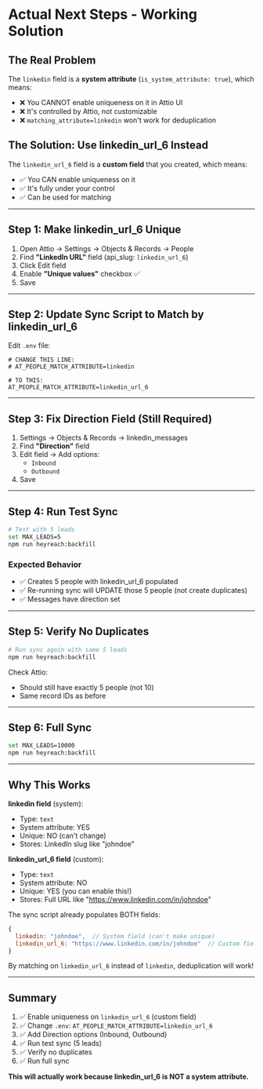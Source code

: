 # Actual Next Steps - Working Solution

## The Real Problem

The `linkedin` field is a **system attribute** (`is_system_attribute: true`), which means:
- ❌ You CANNOT enable uniqueness on it in Attio UI
- ❌ It's controlled by Attio, not customizable
- ❌ `matching_attribute=linkedin` won't work for deduplication

## The Solution: Use linkedin_url_6 Instead

The `linkedin_url_6` field is a **custom field** that you created, which means:
- ✅ You CAN enable uniqueness on it
- ✅ It's fully under your control
- ✅ Can be used for matching

---

## Step 1: Make linkedin_url_6 Unique

1. Open Attio → Settings → Objects & Records → People
2. Find **"LinkedIn URL"** field (api_slug: `linkedin_url_6`)
3. Click Edit field
4. Enable **"Unique values"** checkbox ✅
5. Save

---

## Step 2: Update Sync Script to Match by linkedin_url_6

Edit `.env` file:

```env
# CHANGE THIS LINE:
# AT_PEOPLE_MATCH_ATTRIBUTE=linkedin

# TO THIS:
AT_PEOPLE_MATCH_ATTRIBUTE=linkedin_url_6
```

---

## Step 3: Fix Direction Field (Still Required)

1. Settings → Objects & Records → linkedin_messages
2. Find **"Direction"** field
3. Edit field → Add options:
   - `Inbound`
   - `Outbound`
4. Save

---

## Step 4: Run Test Sync

```bash
# Test with 5 leads
set MAX_LEADS=5
npm run heyreach:backfill
```

### Expected Behavior
- ✅ Creates 5 people with linkedin_url_6 populated
- ✅ Re-running sync will UPDATE those 5 people (not create duplicates)
- ✅ Messages have direction set

---

## Step 5: Verify No Duplicates

```bash
# Run sync again with same 5 leads
npm run heyreach:backfill
```

Check Attio:
- Should still have exactly 5 people (not 10)
- Same record IDs as before

---

## Step 6: Full Sync

```bash
set MAX_LEADS=10000
npm run heyreach:backfill
```

---

## Why This Works

**linkedin field** (system):
- Type: `text`
- System attribute: YES
- Unique: NO (can't change)
- Stores: LinkedIn slug like "johndoe"

**linkedin_url_6 field** (custom):
- Type: `text`
- System attribute: NO
- Unique: YES (you can enable this!)
- Stores: Full URL like "https://www.linkedin.com/in/johndoe"

The sync script already populates BOTH fields:
```javascript
{
  linkedin: "johndoe",  // System field (can't make unique)
  linkedin_url_6: "https://www.linkedin.com/in/johndoe"  // Custom field (CAN make unique)
}
```

By matching on `linkedin_url_6` instead of `linkedin`, deduplication will work!

---

## Summary

1. ✅ Enable uniqueness on `linkedin_url_6` (custom field)
2. ✅ Change `.env`: `AT_PEOPLE_MATCH_ATTRIBUTE=linkedin_url_6`
3. ✅ Add Direction options (Inbound, Outbound)
4. ✅ Run test sync (5 leads)
5. ✅ Verify no duplicates
6. ✅ Run full sync

**This will actually work because linkedin_url_6 is NOT a system attribute.**
